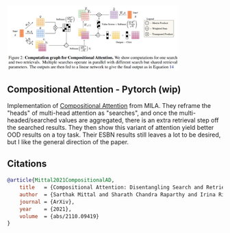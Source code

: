 <img src="./compositional-attention.png" width="400px"></img>

## Compositional Attention - Pytorch (wip)

Implementation of <a href="https://arxiv.org/abs/2110.09419">Compositional Attention</a> from MILA. They reframe the "heads" of multi-head attention as "searches", and once the multi-headed/searched values are aggregated, there is an extra retrieval step off the searched results. They then show this variant of attention yield better OOD results on a toy task. Their ESBN results still leaves a lot to be desired, but I like the general direction of the paper.

## Citations

```bibtex
@article{Mittal2021CompositionalAD,
    title   = {Compositional Attention: Disentangling Search and Retrieval},
    author  = {Sarthak Mittal and Sharath Chandra Raparthy and Irina Rish and Yoshua Bengio and Guillaume Lajoie},
    journal = {ArXiv},
    year    = {2021},
    volume  = {abs/2110.09419}
}
```
